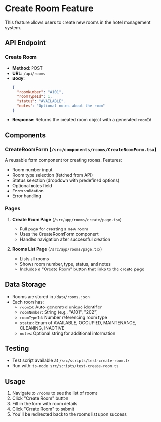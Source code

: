 # Create Room Feature

This feature allows users to create new rooms in the hotel management system.

## API Endpoint

### Create Room
- **Method**: POST
- **URL**: `/api/rooms`
- **Body**:
  ```json
  {
    "roomNumber": "A101",
    "roomTypeId": 1,
    "status": "AVAILABLE",
    "notes": "Optional notes about the room"
  }
  ```
- **Response**: Returns the created room object with a generated `roomId`

## Components

### CreateRoomForm (`/src/components/rooms/CreateRoomForm.tsx`)
A reusable form component for creating rooms. Features:
- Room number input
- Room type selection (fetched from API)
- Status selection (dropdown with predefined options)
- Optional notes field
- Form validation
- Error handling

### Pages

1. **Create Room Page** (`/src/app/rooms/create/page.tsx`)
   - Full page for creating a new room
   - Uses the CreateRoomForm component
   - Handles navigation after successful creation

2. **Rooms List Page** (`/src/app/rooms/page.tsx`)
   - Lists all rooms
   - Shows room number, type, status, and notes
   - Includes a "Create Room" button that links to the create page

## Data Storage
- Rooms are stored in `/data/rooms.json`
- Each room has:
  - `roomId`: Auto-generated unique identifier
  - `roomNumber`: String (e.g., "A101", "202")
  - `roomTypeId`: Number referencing room type
  - `status`: Enum of AVAILABLE, OCCUPIED, MAINTENANCE, CLEANING, INACTIVE
  - `notes`: Optional string for additional information

## Testing
- Test script available at `/src/scripts/test-create-room.ts`
- Run with: `ts-node src/scripts/test-create-room.ts`

## Usage
1. Navigate to `/rooms` to see the list of rooms
2. Click "Create Room" button
3. Fill in the form with room details
4. Click "Create Room" to submit
5. You'll be redirected back to the rooms list upon success
